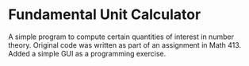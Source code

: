 # Fundamental Unit Calculator
A simple program to compute certain quantities of interest in number theory. 
Original code was written as part of an assignment in Math 413.
Added a simple GUI as a programming exercise. 
